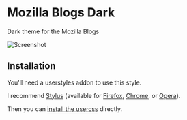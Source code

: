 # Mozilla Blogs Dark

Dark theme for the Mozilla Blogs

![Screenshot](https://i.imgur.com/mDEoF8h.jpg)

## Installation

You'll need a userstyles addon to use this style.

I recommend [Stylus][1] (available for [Firefox][2], [Chrome][3], or [Opera][4]).

Then you can [install the usercss][5] directly.

[1]: https://add0n.com/stylus.html
[2]: https://addons.mozilla.org/en-US/firefox/addon/styl-us/
[3]: https://chrome.google.com/webstore/detail/stylus/clngdbkpkpeebahjckkjfobafhncgmne
[4]: https://addons.opera.com/en/extensions/details/stylus/
[5]: https://github.com/AfroThundr3007730/Mozilla-Blogs-Dark/raw/master/mozilla-blogs-dark.user.css

